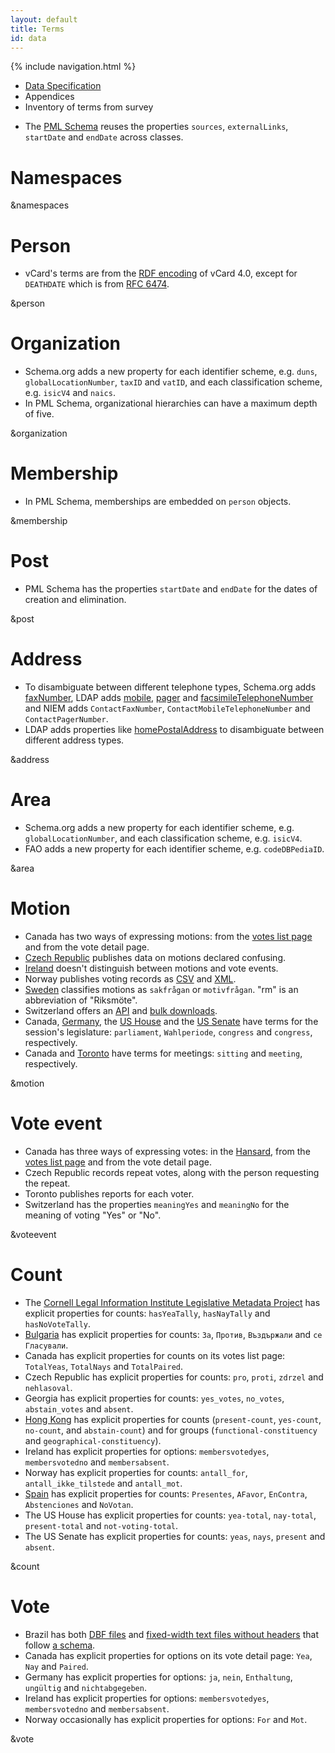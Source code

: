 ```yaml
---
layout: default
title: Terms
id: data
---
```

{% include navigation.html %}

<ul class="breadcrumb">
  <li><a href="/specs/">Data Specification</a></li>
  <li>Appendices</li>
  <li class="active">Inventory of terms from survey</li>
</ul>

* The [PML Schema](http://www.liparm.ac.uk/?page_id=103) reuses the properties `sources`, `externalLinks`, `startDate` and `endDate` across classes.

# Namespaces

&namespaces

<h1 id="Person">Person</h1>

* vCard's terms are from the [RDF encoding](http://www.w3.org/TR/vcard-rdf/) of vCard 4.0, except for `DEATHDATE` which is from [RFC 6474](http://tools.ietf.org/html/rfc6474).

&person

<h1 id="Organization">Organization</h1>

* Schema.org adds a new property for each identifier scheme, e.g. `duns`, `globalLocationNumber`, `taxID` and `vatID`, and each classification scheme, e.g. `isicV4` and `naics`.
* In PML Schema, organizational hierarchies can have a maximum depth of five.

&organization

<h1 id="Membership">Membership</h1>

* In PML Schema, memberships are embedded on `person` objects.

&membership

<h1 id="Post">Post</h1>

* PML Schema has the properties `startDate` and `endDate` for the dates of creation and elimination.

&post

<h1 id="Address">Address</h1>

* To disambiguate between different telephone types, Schema.org adds [faxNumber](http://schema.org/PostalAddress), LDAP adds [mobile](http://tools.ietf.org/html/rfc4524#section-2.18), [pager](http://tools.ietf.org/html/rfc4524#section-2.20) and [facsimileTelephoneNumber](http://tools.ietf.org/html/rfc4519#section-2.10) and NIEM adds `ContactFaxNumber`, `ContactMobileTelephoneNumber` and `ContactPagerNumber`.
* LDAP adds properties like [homePostalAddress](http://tools.ietf.org/html/rfc4524#section-2.13) to disambiguate between different address types.

&address

<h1 id="Area">Area</h1>

* Schema.org adds a new property for each identifier scheme, e.g. `globalLocationNumber`, and each classification scheme, e.g. `isicV4`.
* FAO adds a new property for each identifier scheme, e.g. `codeDBPediaID`.

&area

<h1 id="Motion">Motion</h1>

* Canada has two ways of expressing motions: from the [votes list page](http://www.parl.gc.ca/housechamberbusiness/Chambervotelist.aspx?Language=E) and from the vote detail page.
* [Czech Republic](http://www.psp.cz/sqw/hp.sqw?k=1300) publishes data on motions declared confusing.
* [Ireland](http://oireachtasdebates.oireachtas.ie/debates%20authoring/debateswebpack.nsf/%28votesasxmlDail%29?openview) doesn't distinguish between motions and vote events.
* Norway publishes voting records as [CSV](https://data.stortinget.no/bygger/votering?pr=59583&dt=Table&vo=5092) and [XML](http://data.stortinget.no/eksport).
* [Sweden](http://data.riksdagen.se/Data/Voteringar/) classifies motions as `sakfrågan` or `motivfrågan`. "rm" is an abbreviation of "Riksmöte".
* Switzerland offers an [API](http://ws.parlament.ch/) and [bulk downloads](http://www.parlament.ch/f/wahlen-abstimmungen/abstimmungen-im-parlament/Pages/abstimmung-nr-xml.aspx).
* Canada, [Germany](http://www.bundestag.de/bundestag/plenum/abstimmung/2014), the [US House](http://clerk.house.gov/legislative/legvotes.html) and the [US Senate](http://www.senate.gov/legislative/LIS/roll_call_lists/vote_menu_113_2.htm) have terms for the session's legislature: `parliament`, `Wahlperiode`, `congress` and `congress`, respectively.
* Canada and [Toronto](http://app.toronto.ca/tmmis/getAdminReport.do?function=prepareMemberVoteReport) have terms for meetings: `sitting` and `meeting`, respectively.

&motion

<h1 id="VoteEvent">Vote event</h1>

* Canada has three ways of expressing votes: in the [Hansard](http://www.parl.gc.ca/HouseChamberBusiness/ChamberSittings.aspx?View=H&Language=E), from the [votes list page](http://www.parl.gc.ca/housechamberbusiness/Chambervotelist.aspx?Language=E) and from the vote detail page.
* Czech Republic records repeat votes, along with the person requesting the repeat.
* Toronto publishes reports for each voter.
* Switzerland has the properties `meaningYes` and `meaningNo` for the meaning of voting "Yes" or "No".

&voteevent

<h1 id="Count">Count</h1>

* The [Cornell Legal Information Institute Legislative Metadata Project](http://blog.law.cornell.edu/metasausage/downloads-and-related-information/) has explicit properties for counts: `hasYeaTally`, `hasNayTally` and `hasNoVoteTally`.
* [Bulgaria](http://www.parliament.bg/bg/plenaryst) has explicit properties for counts: `За`, `Против`, `Въздържали` and `се Гласували`.
* Canada has explicit properties for counts on its votes list page: `TotalYeas`, `TotalNays` and `TotalPaired`.
* Czech Republic has explicit properties for counts: `pro`, `proti`, `zdrzel` and `nehlasoval`.
* Georgia has explicit properties for counts: `yes_votes`, `no_votes`, `abstain_votes` and `absent`.
* [Hong Kong](http://www.legco.gov.hk/general/english/open-legco/open-data.html) has explicit properties for counts (`present-count`, `yes-count`, `no-count`, and `abstain-count`) and for groups (`functional-constituency` and `geographical-constituency`).
* Ireland has explicit properties for options: `membersvotedyes`, `membersvotedno` and `membersabsent`.
* Norway has explicit properties for counts: `antall_for`, `antall_ikke_tilstede` and `antall_mot`.
* [Spain](http://www.congreso.es/portal/page/portal/Congreso/Congreso/Actualidad/Votaciones) has explicit properties for counts: `Presentes`, `AFavor`, `EnContra`, `Abstenciones` and `NoVotan`.
* The US House has explicit properties for counts: `yea-total`, `nay-total`, `present-total` and `not-voting-total`.
* The US Senate has explicit properties for counts: `yeas`, `nays`, `present` and `absent`.

&count

<h1 id="Vote">Vote</h1>

* Brazil has both [DBF files](http://www.camara.leg.br/internet/votacao/listavotacao5404.asp) and [fixed-width text files without headers](http://www.camara.leg.br/internet/plenario/result/votacao/downlvnv54.htm) that follow [a schema](http://www.camara.leg.br/internet/plenario/result/votacao/Layout_ArquivosTXT_presencas_vota%C3%A7%C3%A3o_exportados.pdf).
* Canada has explicit properties for options on its vote detail page: `Yea`, `Nay` and `Paired`.
* Germany has explicit properties for options: `ja`, `nein`, `Enthaltung`, `ungültig` and `nichtabgegeben`.
* Ireland has explicit properties for options: `membersvotedyes`, `membersvotedno` and `membersabsent`.
* Norway occasionally has explicit properties for options: `For` and `Mot`.

&vote
